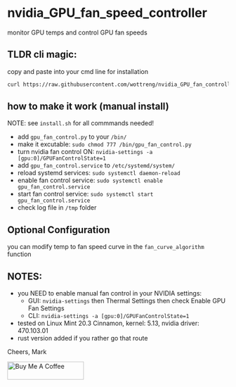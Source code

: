 # nvidia_GPU_fan_speed_controller
monitor GPU temps and control GPU fan speeds

## TLDR cli magic:
copy and paste into your cmd line for installation
```markdown
curl https://raw.githubusercontent.com/wottreng/nvidia_GPU_fan_controller/main/install.sh | bash
```

## how to make it work (manual install)
NOTE: see `install.sh` for all commmands needed! 
* add `gpu_fan_control.py` to your `/bin/` 
* make it excutable: `sudo chmod 777 /bin/gpu_fan_control.py`
* turn nvidia fan control ON: `nvidia-settings -a [gpu:0]/GPUFanControlState=1`
* add `gpu_fan_control.service` to `/etc/systemd/system/`
* reload systemd services: `sudo systemctl daemon-reload`
* enable fan control service: `sudo systemctl enable gpu_fan_control.service`
* start fan control service: `sudo systemctl start gpu_fan_control.service`
* check log file in `/tmp` folder

## Optional Configuration
you can modify temp to fan speed curve in the `fan_curve_algorithm` function

## NOTES: 
* you NEED to enable manual fan control in your NVIDIA settings: 
  * GUI: `nvidia-settings` then Thermal Settings then check Enable GPU Fan Settings
  * CLI: `nvidia-settings -a [gpu:0]/GPUFanControlState=1`
* tested on Linux Mint 20.3 Cinnamon, kernel: 5.13, nvidia driver: 470.103.01
* rust version added if you rather go that route

Cheers, Mark

<a href=" https://www.buymeacoffee.com/wottreng" target="_blank"><img src="https://cdn.buymeacoffee.com/buttons/default-orange.png" alt="Buy Me A Coffee" height="41" width="174"></a>
